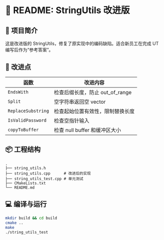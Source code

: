 
# 📘 README: StringUtils 改进版

## 📝 项目简介
这是改进版的 StringUtils，修复了原实现中的编码缺陷。适合新员工在完成 UT 编写后作为“参考答案”。

## 🚀 改进点
| 函数                     | 改进内容                                       |
|--------------------------|-----------------------------------------------|
| `EndsWith`               | 检查后缀长度，防止 out_of_range                |
| `Split`                  | 空字符串返回空 vector                         |
| `ReplaceSubstring`       | 检查起始位置有效性，限制替换长度               |
| `IsValidPassword`        | 检查空指针输入                                 |
| `copyToBuffer`           | 检查 null buffer 和缓冲区大小                  |

## 📦 工程结构
```
.
├── string_utils.h
├── string_utils.cpp      # 改进后的实现
├── string_utils_test.cpp # 单元测试
├── CMakeLists.txt
└── README.md
```

## 💻 编译与运行
```bash
mkdir build && cd build
cmake ..
make
./string_utils_test
```
